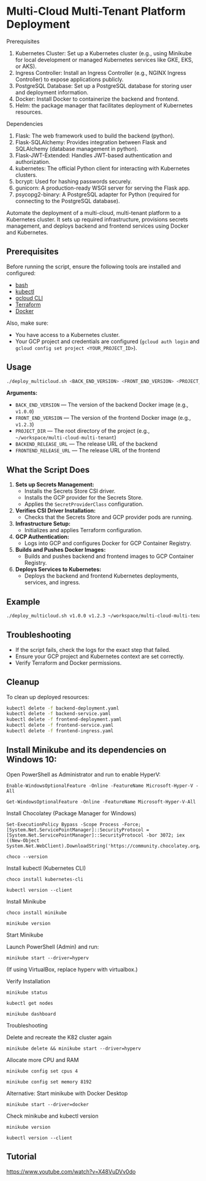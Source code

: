 # Multi-Cloud Multi-Tenant Platform Deployment

Prerequisites
1.	Kubernetes Cluster: Set up a Kubernetes cluster (e.g., using Minikube for local development or managed Kubernetes services like GKE, EKS, or AKS).
2.	Ingress Controller: Install an Ingress Controller (e.g., NGINX Ingress Controller) to expose applications publicly.
3.	PostgreSQL Database: Set up a PostgreSQL database for storing user and deployment information.
4.	Docker: Install Docker to containerize the backend and frontend.
5.	Helm: the package manager that facilitates deployment of Kubernetes resources.
   
Dependencies
1.	Flask: The web framework used to build the backend (python).
2.	Flask-SQLAlchemy: Provides integration between Flask and SQLAlchemy (database management in python).
3.	Flask-JWT-Extended: Handles JWT-based authentication and authorization.
4.	kubernetes: The official Python client for interacting with Kubernetes clusters.
5.	bcrypt: Used for hashing passwords securely.
6.	gunicorn: A production-ready WSGI server for serving the Flask app.
7.	psycopg2-binary: A PostgreSQL adapter for Python (required for connecting to the PostgreSQL database).



Automate the deployment of a multi-cloud, multi-tenant platform to a Kubernetes cluster. It sets up required infrastructure, provisions secrets management, and deploys backend and frontend services using Docker and Kubernetes.

## Prerequisites

Before running the script, ensure the following tools are installed and configured:

- [bash](https://www.gnu.org/software/bash/)
- [kubectl](https://kubernetes.io/docs/tasks/tools/)
- [gcloud CLI](https://cloud.google.com/sdk/docs/install)
- [Terraform](https://www.terraform.io/downloads.html)
- [Docker](https://docs.docker.com/get-docker/)

Also, make sure:

- You have access to a Kubernetes cluster.
- Your GCP project and credentials are configured (`gcloud auth login` and `gcloud config set project <YOUR_PROJECT_ID>`).

## Usage

```bash
./deploy_multicloud.sh <BACK_END_VERSION> <FRONT_END_VERSION> <PROJECT_DIR> <BACKEND_RELEASE_URL> <FRONTEND_RELEASE_URL>
```

**Arguments:**

- `BACK_END_VERSION` — The version of the backend Docker image (e.g., `v1.0.0`)
- `FRONT_END_VERSION` — The version of the frontend Docker image (e.g., `v1.2.3`)
- `PROJECT_DIR` — The root directory of the project (e.g., `~/workspace/multi-cloud-multi-tenant`)
- `BACKEND_RELEASE_URL` — The release URL of the backend 
- `FRONTEND_RELEASE_URL` — The release URL of the frontend

## What the Script Does

1. **Sets up Secrets Management:**
   - Installs the Secrets Store CSI driver.
   - Installs the GCP provider for the Secrets Store.
   - Applies the `SecretProviderClass` configuration.
2. **Verifies CSI Driver Installation:**
   - Checks that the Secrets Store and GCP provider pods are running.
3. **Infrastructure Setup:**
   - Initializes and applies Terraform configuration.
4. **GCP Authentication:**
   - Logs into GCP and configures Docker for GCP Container Registry.
5. **Builds and Pushes Docker Images:**
   - Builds and pushes backend and frontend images to GCP Container Registry.
6. **Deploys Services to Kubernetes:**
   - Deploys the backend and frontend Kubernetes deployments, services, and ingress.

## Example

```bash
./deploy_multicloud.sh v1.0.0 v1.2.3 ~/workspace/multi-cloud-multi-tenant https://github.com/dbd311/backend-multicloud/archive/refs/tags/v1.0.0.zip https://github.com/dbd311/frontend-multicloud/archive/refs/tags/v1.0.0.zip 
```

## Troubleshooting

- If the script fails, check the logs for the exact step that failed.
- Ensure your GCP project and Kubernetes context are set correctly.
- Verify Terraform and Docker permissions.

## Cleanup

To clean up deployed resources:

```bash
kubectl delete -f backend-deployment.yaml
kubectl delete -f backend-service.yaml
kubectl delete -f frontend-deployment.yaml
kubectl delete -f frontend-service.yaml
kubectl delete -f frontend-ingress.yaml
```

## Install Minikube and its dependencies on Windows 10:

Open PowerShell as Administrator and run to enable HyperV:

    Enable-WindowsOptionalFeature -Online -FeatureName Microsoft-Hyper-V -All

    Get-WindowsOptionalFeature -Online -FeatureName Microsoft-Hyper-V-All


Install Chocolatey (Package Manager for Windows)    

    Set-ExecutionPolicy Bypass -Scope Process -Force; [System.Net.ServicePointManager]::SecurityProtocol = [System.Net.ServicePointManager]::SecurityProtocol -bor 3072; iex ((New-Object System.Net.WebClient).DownloadString('https://community.chocolatey.org/install.ps1'))

    choco --version

Install kubectl (Kubernetes CLI)

    choco install kubernetes-cli

    kubectl version --client

Install Minikube

    choco install minikube

    minikube version

Start Minikube

Launch PowerShell (Admin) and run:

    minikube start --driver=hyperv

(If using VirtualBox, replace hyperv with virtualbox.)


Verify Installation

    minikube status

    kubectl get nodes

    minikube dashboard

Troubleshooting

Delete and recreate the K82 cluster again

    minikube delete && minikube start --driver=hyperv

Allocate more CPU and RAM

    minikube config set cpus 4
    
    minikube config set memory 8192

Alternative: Start minikube with Docker Desktop

    minikube start --driver=docker

Check minikube and kubectl version

    minikube version

    kubectl version --client

    

## Tutorial

   https://www.youtube.com/watch?v=X48VuDVv0do